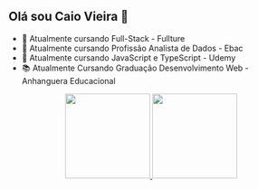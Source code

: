 ## Olá sou Caio Vieira 👋

- 🌱 Atualmente  cursando  Full-Stack - Fullture
- 🌱 Atualmente  cursando  Profissão Analista de Dados - Ebac
- 🌱 Atualmente  cursando JavaScript e TypeScript - Udemy
- 📚 Atualmente Cursando Graduação Desenvolvimento Web - Anhanguera Educacional




<div align="center">
     <a href="https://github.com/Caio-Vieira">
   <img width="150px" src="https://github-readme-stats.vercel.app/api?username=Caio-Vieira&show_icons=true&bg_color=000000&include_all_commits=true&count_private=true"/>
   <img height="150em" src="https://github-readme-stats.vercel.app/api/top-langs/?username=Ellen-TSantos&layout-compact&langs_count-16&bg_color=000000"/> 
</div>
